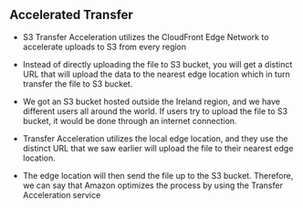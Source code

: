 ## Accelerated Transfer

* S3 Transfer Acceleration utilizes the CloudFront Edge Network to accelerate uploads to S3 from every region

* Instead of directly uploading the file to S3 bucket, you will get a distinct URL that will upload the data to the nearest edge location which in turn transfer the file to S3 bucket. 

* We got an S3 bucket hosted outside the Ireland region, and we have different users all around the world. If users try to upload the file to S3 bucket, it would be done through an internet connection.

* Transfer Acceleration utilizes the local edge location, and they use the distinct URL that we saw earlier will upload the file to their nearest edge location.

* The edge location will then send the file up to the S3 bucket. Therefore, we can say that Amazon optimizes the process by using the Transfer Acceleration service